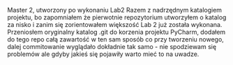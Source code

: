 Master 2, utworzony po wykonaniu Lab2
Razem z nadrzędnym katalogiem projektu, bo zapomniałem że pierwotnie repozytorium utworzyłem o katalog za nisko i zanim się zorientowałem większość Lab 2 już została wykonana.
Przeniosłem oryginalny katalog .git do korzenia projektu PyCharm, dodałem do tego repo całą zawartość w ten sam sposób co przy tworzeniu nowego, dalej commitowanie wyglądało dokładnie tak samo - nie spodziewam się problemów ale gdyby jakieś się pojawiły warto mieć to na uwadze.
